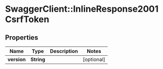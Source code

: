 # SwaggerClient::InlineResponse2001CsrfToken

## Properties
Name | Type | Description | Notes
------------ | ------------- | ------------- | -------------
**version** | **String** |  | [optional] 


